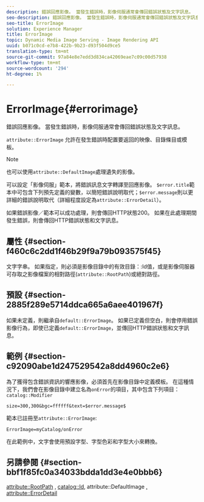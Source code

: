 ```yaml
---
description: 錯誤回應影像。 當發生錯誤時，影像伺服通常會傳回錯誤狀態及文字訊息。
seo-description: 錯誤回應影像。 當發生錯誤時，影像伺服通常會傳回錯誤狀態及文字訊息。
seo-title: ErrorImage
solution: Experience Manager
title: ErrorImage
topic: Dynamic Media Image Serving - Image Rendering API
uuid: b071c0cd-e7b8-422b-9b23-d93f504d9ce5
translation-type: tm+mt
source-git-commit: 97a84e8e7edd3d834ca42069eae7c09c00d57938
workflow-type: tm+mt
source-wordcount: '294'
ht-degree: 1%

---
```



# ErrorImage{#errorimage}

錯誤回應影像。 當發生錯誤時，影像伺服通常會傳回錯誤狀態及文字訊息。

`attribute::ErrorImage` 允許在發生錯誤時配置要返回的映像、目錄條目或模板。

>[!NOTE]
>
>也可以使用`attribute::DefaultImage`處理遺失的影像。

可以設定「影像伺服」範本，將錯誤訊息文字轉譯至回應影像。 `$error.title`範本中可包含下列預先定義的變數，以簡短錯誤說明取代；`$error.message`則以更詳細的錯誤說明取代（詳細程度設定為`attribute::ErrorDetail`）。

如果錯誤影像／範本可以成功處理，則會傳回HTTP狀態200。 如果在此處理期間發生錯誤，則會傳回HTTP錯誤狀態和文字訊息。

## 屬性 {#section-f460c6c2dd1f46b29f9a79b093575f45}

文字字串。 如果指定，則必須是影像目錄中的有效目錄：:Id值，或是影像伺服器可存取之影像檔案的相對路徑(`attribute::RootPath`)或絕對路徑。

## 預設 {#section-2885f289e5714ddca665a6aee401967f}

如果未定義，則繼承自`default::ErrorImage`。 如果已定義但空白，則會停用錯誤影像行為，即使已定義`default::ErrorImage`，並傳回HTTP錯誤狀態和文字訊息。

## 範例 {#section-c92090abe1d247529542a8dd4960c2e6}

為了獲得包含錯誤資訊的響應影像，必須首先在影像目錄中定義模板。 在這種情況下，我們會在影像目錄中建立名為`onError`的項目，其中包含下列項目：`catalog::Modifier`

`size=300,300&bgc=ffffff&text=$error.message$`

範本已註冊至`attribute::ErrorImage`:

`ErrorImage=myCatalog/onError`

在此範例中，文字會使用預設字型、字型色彩和字型大小來轉換。

## 另請參閱 {#section-bbf1f85fc0a34033bdda1dd3e4e0bbb6}

[attribute::RootPath](../../../../../is-api/image-catalog/image-serving-api-ref/c-image-catalog-reference/c-attributes-reference/r-rootpath.md#reference-17d57e5967be403b8408fa7214017494) ,  [catalog::Id](/help/aem-is-ir-api/is-api/image-catalog/image-serving-api-ref/c-image-catalog-reference/c-image-svg-data-reference/c-image-data-reference/r-id-cat.md), attribute::DefaultImage [, ](../../../../../is-api/image-catalog/image-serving-api-ref/c-image-catalog-reference/c-attributes-reference/r-is-cat-defaultimage.md#reference-8e9900e129f54ed68462a3c2fc3bc433) [attribute::ErrorDetail](../../../../../is-api/image-catalog/image-serving-api-ref/c-image-catalog-reference/c-attributes-reference/r-errordetail.md#reference-4987c8cddcba4c88960170e49cafc561)
